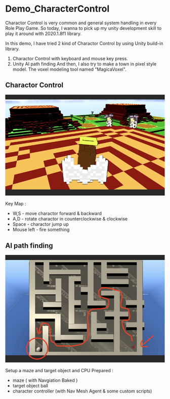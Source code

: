 # Demo_CharacterControl

Charactor Control is very common and general system handling in every Role Play Game.
So today, I wanna to pick up my unity development skill to play it around with 2020.1.8f1 library. 

In this demo, I have tried 2 kind of Charactor Control by using Unity build-in library.
1. Charactor Control with keyboard and mouse key press.
2. Unity AI path finding
And then, I also try to make a town in pixel style model.
The voxel modeling tool named "MagicaVoxel".



## Charactor Control
![SceneShoot_CharactorControl](https://github.com/cyrus1127/Demo_CharacterControl/blob/main/SceneShoot_CharactorControl.png)

Key Map :
- W,S - move charactor forward & backward
- A,D - rotate charactor in counterclockwise & clockwise
- Space - charactor jump up
- Mouse left - fire something


## AI path finding
![SceneShoot_UnityPathFound](https://github.com/cyrus1127/Demo_CharacterControl/blob/main/SceneShoot_UnityPathFound.png)

Setup a maze and target object and CPU
Prepared : 
- maze ( with Navgiation Baked )
- target object ball
- character controller (with Nav Mesh Agent & some custom scripts)
